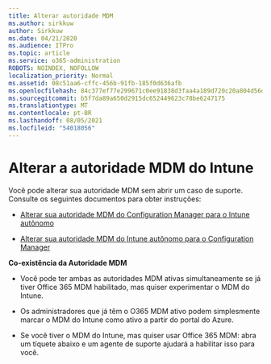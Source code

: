 ```yaml
---
title: Alterar autoridade MDM
ms.author: sirkkuw
author: Sirkkuw
ms.date: 04/21/2020
ms.audience: ITPro
ms.topic: article
ms.service: o365-administration
ROBOTS: NOINDEX, NOFOLLOW
localization_priority: Normal
ms.assetid: 08c51aa6-cffc-456b-91fb-185f0d636afb
ms.openlocfilehash: 84c377ef77e299671c0ee91838d3faa4a189d720c20a804d56d3323823b701c2
ms.sourcegitcommit: b5f7da89a650d2915dc652449623c78be6247175
ms.translationtype: MT
ms.contentlocale: pt-BR
ms.lasthandoff: 08/05/2021
ms.locfileid: "54018056"
---
```

# <a name="change-intune-mdm-authority"></a>Alterar a autoridade MDM do Intune

Você pode alterar sua autoridade MDM sem abrir um caso de suporte. Consulte os seguintes documentos para obter instruções:
  
- [Alterar sua autoridade MDM do Configuration Manager para o Intune autônomo](https://docs.microsoft.com/configmgr/mdm/deploy-use/migrate-change-mdm-authority)
    
- [Alterar sua autoridade MDM do Intune autônomo para o Configuration Manager](https://docs.microsoft.com/configmgr/mdm/deploy-use/change-mdm-authority)
    
 **Co-existência da Autoridade MDM**
  
- Você pode ter ambas as autoridades MDM ativas simultaneamente se já tiver Office 365 MDM habilitado, mas quiser experimentar o MDM do Intune.
    
- Os administradores que já têm o O365 MDM ativo podem simplesmente marcar o MDM do Intune como ativo a partir do portal do Azure.
    
- Se você tiver o MDM do Intune, mas quiser usar Office 365 MDM: abra um tíquete abaixo e um agente de suporte ajudará a habilitar isso para você.
    

